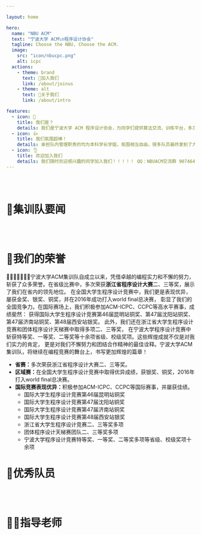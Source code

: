 ```yaml
---

layout: home

hero:
  name: "NBU ACM"
  text: "宁波大学 ACM\n程序设计协会"
  tagline: Choose the NBU, Choose the ACM.
  image:
    src: "icon/nbucpc.png"
    alt: icpc
  actions:
    - theme: brand
      text: 🫡加入我们
      link: /about/joinus
    - theme: alt
      text: 🤔️关于我们
      link: /about/intro

features:
  - icon: 👋
    title: 我们是？
    details: 我们是宁波大学 ACM 程序设计协会，为同学们提供算法交流、训练平台，多次代表学校出征程序设计竞赛（ICPC/CCPC、浙江省赛、天梯赛等）。
  - icon: 👍
    title: 我们氛围超棒！
    details: 承担队内管理职责的均为本科学长学姐，氛围相当自由。很多队员最终拿到了大厂 Offer，也有很多队员保研/考研到浙大等名校。
  - icon: 👌
    title: 欢迎加入我们
    details: 我们随时欢迎感兴趣的同学加入我们！！！！！ QQ：NBUACM交流群 907464453 
---
```


<!-- From `https://github.com/vuejs/vitepress/blob/main/docs/index.md` -->

<style>
:root {
  --vp-home-hero-name-color: transparent;
  --vp-home-hero-name-background: -webkit-linear-gradient(120deg, #3CB371 30%, #41d1ff);

  --vp-home-hero-image-background-image: linear-gradient(-18deg, #90EE90 30%, #B0C4DE 40%);
  --vp-home-hero-image-filter: blur(60px);
}

:root.dark {
  --vp-home-hero-image-background-image: none;
}

@media (min-width: 640px) {
  :root {
    --vp-home-hero-image-filter: blur(56px);
  }
}

@media (min-width: 960px) {
  :root {
    --vp-home-hero-image-filter: blur(68px);
  }
}
</style>

<div style="height: 30px;"></div>

<h1>🌟集训队要闻</h1>
<br>


<News/>
<br>

<h1>🎁我们的荣誉</h1>
<p>&#20;&#20;&#20;&#20;&#20;&#20;&#20;宁波大学ACM集训队自成立以来，凭借卓越的编程实力和不懈的努力，
斩获了众多荣誉。在省级比赛中，多次荣获<strong>浙江省程序设计大赛</strong>二、三等奖，展示了我们在省内的领先地位。
在全国大学生程序设计竞赛中，我们更是表现优异，屡获金奖、银奖、铜奖，并在2016年成功打入world final总决赛，
彰显了我们的全国竞争力。在国际赛场上，我们积极参加ACM-ICPC、CCPC等高水平赛事，成绩斐然：
获得国际大学生程序设计竞赛第46届昆明站铜奖、第47届沈阳站铜奖、第47届济南站铜奖、第48届西安站银奖。
此外，我们还在浙江省大学生程序设计竞赛和团体程序设计天梯赛中取得多项二、三等奖，
在宁波大学程序设计竞赛中斩获特等奖、一等奖、二等奖等十余项省级、校级奖项。这些辉煌成就不仅是对我们实力的肯定，
更是对我们不懈努力和团结合作精神的最佳诠释。宁波大学ACM集训队，将继续在编程竞赛的舞台上，书写更加辉煌的篇章！</p>
<ul>
    <li><strong>省赛：</strong>多次荣获浙江省程序设计大赛二、三等奖。</li>
    <li><strong>区域赛：</strong>在全国大学生程序设计竞赛中取得优异成绩，获银奖、铜奖，2016年打入world final总决赛。</li>
    <li><strong>国际竞赛表现优异：</strong>积极参加ACM-ICPC、CCPC等国际赛事，并屡获佳绩。
        <ul>
            <li>国际大学生程序设计竞赛第46届昆明站铜奖</li>
            <li>国际大学生程序设计竞赛第47届沈阳站铜奖</li>
            <li>国际大学生程序设计竞赛第47届济南站铜奖</li>
            <li>国际大学生程序设计竞赛第48届西安站银奖</li>
            <li>浙江省大学生程序设计竞赛二、三等奖多项</li>
            <li>团体程序设计天梯赛团队二、三等奖多项</li>
            <li>宁波大学程序设计竞赛特等奖、一等奖、二等奖多项等省级、校级奖项十余项</li>
        </ul>
    </li>
</ul>
<Honor/>

<h1>🌰优秀队员</h1>
<br>
<TeamMembers/>


<br>
<h1>🧑‍🏫指导老师</h1>
<TeacherList/>



